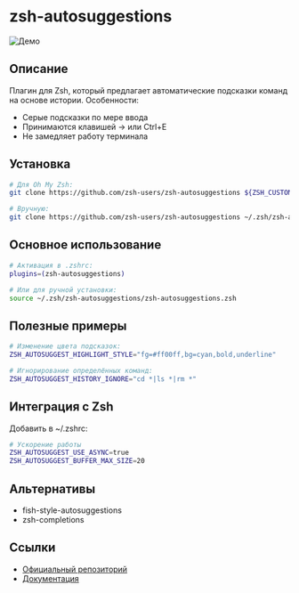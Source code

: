 # zsh-autosuggestions

![Демо](https://raw.githubusercontent.com/zsh-users/zsh-autosuggestions/master/img/demo.gif)

## Описание
Плагин для Zsh, который предлагает автоматические подсказки команд на основе истории. Особенности:
- Серые подсказки по мере ввода
- Принимаются клавишей → или Ctrl+E
- Не замедляет работу терминала

## Установка
```bash
# Для Oh My Zsh:
git clone https://github.com/zsh-users/zsh-autosuggestions ${ZSH_CUSTOM:-~/.oh-my-zsh/custom}/plugins/zsh-autosuggestions

# Вручную:
git clone https://github.com/zsh-users/zsh-autosuggestions ~/.zsh/zsh-autosuggestions
```

## Основное использование
```bash
# Активация в .zshrc:
plugins=(zsh-autosuggestions)

# Или для ручной установки:
source ~/.zsh/zsh-autosuggestions/zsh-autosuggestions.zsh
```

## Полезные примеры
```bash
# Изменение цвета подсказок:
ZSH_AUTOSUGGEST_HIGHLIGHT_STYLE="fg=#ff00ff,bg=cyan,bold,underline"

# Игнорирование определённых команд:
ZSH_AUTOSUGGEST_HISTORY_IGNORE="cd *|ls *|rm *"
```

## Интеграция с Zsh
Добавить в ~/.zshrc:
```bash
# Ускорение работы
ZSH_AUTOSUGGEST_USE_ASYNC=true
ZSH_AUTOSUGGEST_BUFFER_MAX_SIZE=20
```

## Альтернативы
- fish-style-autosuggestions
- zsh-completions

## Ссылки
- [Официальный репозиторий](https://github.com/zsh-users/zsh-autosuggestions)
- [Документация](https://github.com/zsh-users/zsh-autosuggestions/blob/master/README.md)
